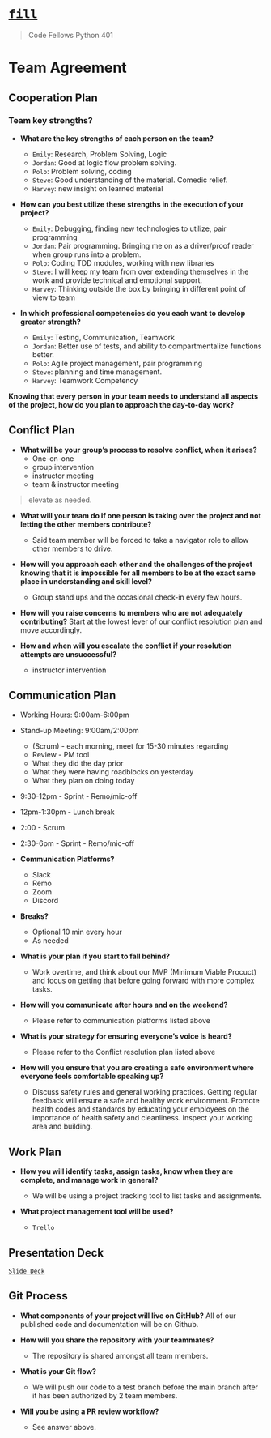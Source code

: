 # [`fill`](https://pythonmidtermproject.github.io/Project-Prep/)
> Code Fellows Python 401

# Team Agreement

## Cooperation Plan

### Team key strengths?

- **What are the key strengths of each person on the team?**
  * `Emily`: Research, Problem Solving, Logic
  * `Jordan`: Good at logic flow problem solving.
  * `Polo`: Problem solving, coding
  * `Steve`: Good understanding of the material. Comedic relief.
  * `Harvey`: new insight on learned material

- **How can you best utilize these strengths in the execution of your project?**
  * `Emily`: Debugging, finding new technologies to utilize, pair programming
  * `Jordan`: Pair programming. Bringing me on as a driver/proof reader when group runs into a problem.
  * `Polo`: Coding TDD modules, working with new libraries
  * `Steve`: I will keep my team from over extending themselves in the work and provide technical and emotional support.
  * `Harvey`: Thinking outside the box by bringing in different point of view to team

- **In which professional competencies do you each want to develop greater strength?**
  * `Emily`: Testing, Communication, Teamwork
  * `Jordan`: Better use of tests, and ability to compartmentalize functions better.
  * `Polo`: Agile project management, pair programming
  * `Steve`: planning and time management.
  * `Harvey`: Teamwork Competency

**Knowing that every person in your team needs to understand all aspects of the project, how do you plan to approach the day-to-day work?**

## Conflict Plan

- **What will be your group’s process to resolve conflict, when it arises?**
  * One-on-one
  * group intervention
  * instructor meeting
  * team & instructor meeting
> elevate as needed.

- **What will your team do if one person is taking over the project and not letting the other members contribute?**
  * Said team member will be forced to take a navigator role to allow other members to drive.

- **How will you approach each other and the challenges of the project knowing that it is impossible for all members to be at the exact same place in understanding and skill level?**
  * Group stand ups and the occasional check-in every few hours.

- **How will you raise concerns to members who are not adequately contributing?**
  Start at the lowest lever of our conflict resolution plan and move accordingly.

- **How and when will you escalate the conflict if your resolution attempts are unsuccessful?**
  * instructor intervention

## Communication Plan
* Working Hours: 9:00am-6:00pm
* Stand-up Meeting: 9:00am/2:00pm 
  * (Scrum) - each morning, meet for 15-30 minutes regarding
  * Review - PM tool
  * What they did the day prior
  * What they were having roadblocks on yesterday 
  * What they plan on doing today

* 9:30-12pm - Sprint - Remo/mic-off 
* 12pm-1:30pm - Lunch break
* 2:00 - Scrum
* 2:30-6pm - Sprint - Remo/mic-off 


- **Communication Platforms?**
  * Slack
  * Remo
  * Zoom
  * Discord

- **Breaks?**
  * Optional 10 min every hour
  * As needed

- **What is your plan if you start to fall behind?**
  * Work overtime, and think about our MVP (Minimum Viable Procuct) and focus on getting that before going forward with more complex tasks.

- **How will you communicate after hours and on the weekend?**
  * Please refer to communication platforms listed above

- **What is your strategy for ensuring everyone’s voice is heard?**
  * Please refer to the Conflict resolution plan listed above

- **How will you ensure that you are creating a safe environment where everyone feels comfortable speaking up?**
  * Discuss safety rules and general working practices. Getting regular feedback will ensure a safe and healthy work environment. Promote health codes and standards by educating your employees on the importance of health safety and cleanliness. Inspect your working area and building.

## Work Plan

- **How you will identify tasks, assign tasks, know when they are complete, and manage work in general?**
  * We will be using a project tracking tool to list tasks and assignments.

- **What project management tool will be used?**
  * `Trello`

## Presentation Deck
[`Slide Deck`](https://docs.google.com/presentation/d/1ZmODs-kAOC9sTNUrcsKq7wo7WxaGHD-9JRcp1xrGois/edit?usp=sharing)

## Git Process

- **What components of your project will live on GitHub?**
  All of our published code and documentation will be on Github.

- **How will you share the repository with your teammates?**
  * The repository is shared amongst all team members.

- **What is your Git flow?**
  * We will push our code to a test branch before the main branch after it has been authorized by 2 team members.

- **Will you be using a PR review workflow?**
  * See answer above.
